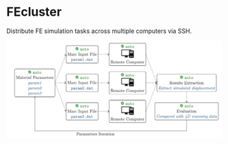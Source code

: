 # FEcluster

Distribute FE simulation tasks across multiple computers via SSH.

![img](https://github.com/liu-qilong/FEcluster/blob/main/fe-cluster.png)
